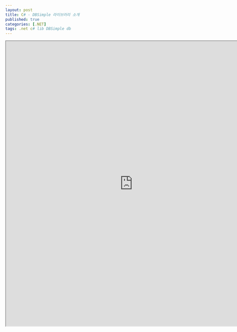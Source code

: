 ```yaml
---
layout: post
title: C# - DBSimple 라이브러리 소개
published: true
categories: [.NET]
tags: .net c# lib DBSimple db
---  
```

<iframe width="800" height="900" src="https://docs.google.com/document/d/e/2PACX-1vQozL_CD3RG7sOQnL7VYnpmrfxGbKf3Siv_OW_o3acMRTkNj4cEBqg5RokWvQZKOuKBSd9elMKk_ob1/pub?embedded=true"></iframe>   
  
   